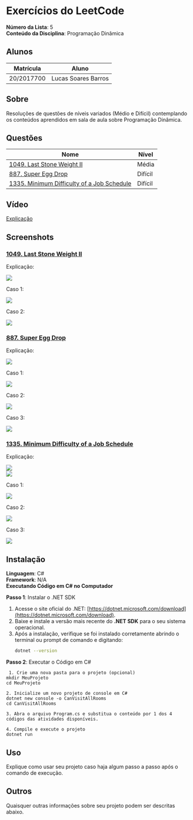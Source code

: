 # Exercícios do LeetCode

**Número da Lista**: 5<br>
**Conteúdo da Disciplina**: Programação Dinâmica<br>

## Alunos

| Matrícula  | Aluno               |
| ---------- | ------------------- |
| 20/2017700 | Lucas Soares Barros |

## Sobre

Resoluções de questões de níveis variados (Médio e Difícil) contemplando os conteúdos aprendidos em sala de aula sobre Programação Dinâmica.

## Questões

| Nome                                                                                                                          | Nível   |
| ----------------------------------------------------------------------------------------------------------------------------- | ------- |
| [1049. Last Stone Weight II](https://leetcode.com/problems/last-stone-weight-ii/description/)                                 | Média   |
| [887. Super Egg Drop](https://leetcode.com/problems/super-egg-drop/description/)                                              | Difícil |
| [1335. Minimum Difficulty of a Job Schedule](https://leetcode.com/problems/minimum-difficulty-of-a-job-schedule/description/) | Difícil |

## Vídeo

[Explicação](https://youtu.be/10YqMGABfU4)

## Screenshots

### [1049. Last Stone Weight II](https://leetcode.com/problems/last-stone-weight-ii/description/)

Explicação:

![](https://github.com/projeto-de-algoritmos-2024/PD_LeetCode-Questions/blob/master/assets/exp_last.png)<br>

Caso 1:

![](https://github.com/projeto-de-algoritmos-2024/PD_LeetCode-Questions/blob/master/assets/case1_last.png)<br>

Caso 2:

![](https://github.com/projeto-de-algoritmos-2024/PD_LeetCode-Questions/blob/master/assets/case2_last.png)<br>

### [887. Super Egg Drop](https://leetcode.com/problems/super-egg-drop/description/)

Explicação:

![](https://github.com/projeto-de-algoritmos-2024/PD_LeetCode-Questions/blob/master/assets/exp_superegg.png)<br>

Caso 1:

![](https://github.com/projeto-de-algoritmos-2024/PD_LeetCode-Questions/blob/master/assets/case1_superegg.png)<br>

Caso 2:

![](https://github.com/projeto-de-algoritmos-2024/PD_LeetCode-Questions/blob/master/assets/case2_superegg.png)<br>

Caso 3:

![](https://github.com/projeto-de-algoritmos-2024/PD_LeetCode-Questions/blob/master/assets/case3_superegg.png)<br>

### [1335. Minimum Difficulty of a Job Schedule](https://leetcode.com/problems/minimum-difficulty-of-a-job-schedule/description/)

Explicação:

![](https://github.com/projeto-de-algoritmos-2024/PD_LeetCode-Questions/blob/master/assets/exp1_minimum.png)<br>
![](https://github.com/projeto-de-algoritmos-2024/PD_LeetCode-Questions/blob/master/assets/exp2_minimum.png)<br>

Caso 1:

![](https://github.com/projeto-de-algoritmos-2024/PD_LeetCode-Questions/blob/master/assets/case1_minimum.png)<br>

Caso 2:

![](https://github.com/projeto-de-algoritmos-2024/PD_LeetCode-Questions/blob/master/assets/case2_minimum.png)<br>

Caso 3:

![](https://github.com/projeto-de-algoritmos-2024/PD_LeetCode-Questions/blob/master/assets/case3_minimum.png)<br>

## Instalação

**Linguagem**: C#<br>
**Framework**: N/A<br>
**Executando Código em C# no Computador**

**Passo 1**: Instalar o .NET SDK

1. Acesse o site oficial do .NET: [https://dotnet.microsoft.com/download](https://dotnet.microsoft.com/download).
2. Baixe e instale a versão mais recente do **.NET SDK** para o seu sistema operacional.
3. Após a instalação, verifique se foi instalado corretamente abrindo o terminal ou prompt de comando e digitando:
   ```bash
   dotnet --version
   ```

**Passo 2**: Executar o Código em C#

```
 1. Crie uma nova pasta para o projeto (opcional)
mkdir MeuProjeto
cd MeuProjeto

2. Inicialize um novo projeto de console em C#
dotnet new console -o CanVisitAllRooms
cd CanVisitAllRooms

3. Abra o arquivo Program.cs e substitua o conteúdo por 1 dos 4 códigos das atividades disponíveis.

4. Compile e execute o projeto
dotnet run
```

## Uso

Explique como usar seu projeto caso haja algum passo a passo após o comando de execução.

## Outros

Quaisquer outras informações sobre seu projeto podem ser descritas abaixo.
